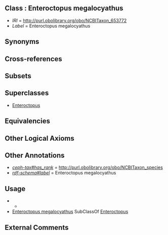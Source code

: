 
## Class : Enteroctopus megalocyathus

 * *IRI* = http://purl.obolibrary.org/obo/NCBITaxon_653772
 * *Label* = Enteroctopus megalocyathus

## Synonyms


## Cross-references


## Subsets


## Superclasses

 * [Enteroctopus](../../NCBITaxon/66/NCBITaxon_267066.md)

## Equivalencies


## Other Logical Axioms


## Other Annotations

 * *[ceph-tax#has_rank](../../ceph-tax#has/nk/ceph-tax#has_rank.md)* = http://purl.obolibrary.org/obo/NCBITaxon_species
 * *[rdf-schema#label](../../el/rdf-schema#label.md)* = Enteroctopus megalocyathus

## Usage

 * -
 * [Enteroctopus megalocyathus](../../NCBITaxon/72/NCBITaxon_653772.md) SubClassOf [Enteroctopus](../../NCBITaxon/66/NCBITaxon_267066.md)

## External Comments

